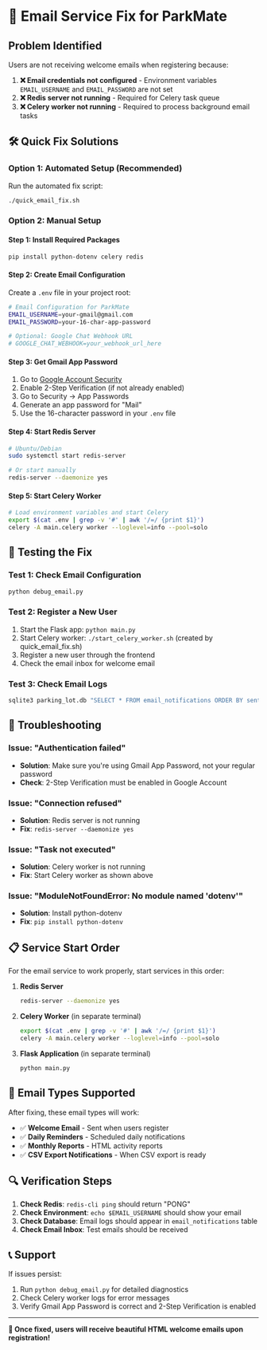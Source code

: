 # 🚨 Email Service Fix for ParkMate

## Problem Identified
Users are not receiving welcome emails when registering because:

1. **❌ Email credentials not configured** - Environment variables `EMAIL_USERNAME` and `EMAIL_PASSWORD` are not set
2. **❌ Redis server not running** - Required for Celery task queue
3. **❌ Celery worker not running** - Required to process background email tasks

## 🛠️ Quick Fix Solutions

### Option 1: Automated Setup (Recommended)
Run the automated fix script:
```bash
./quick_email_fix.sh
```

### Option 2: Manual Setup

#### Step 1: Install Required Packages
```bash
pip install python-dotenv celery redis
```

#### Step 2: Create Email Configuration
Create a `.env` file in your project root:
```bash
# Email Configuration for ParkMate
EMAIL_USERNAME=your-gmail@gmail.com
EMAIL_PASSWORD=your-16-char-app-password

# Optional: Google Chat Webhook URL
# GOOGLE_CHAT_WEBHOOK=your_webhook_url_here
```

#### Step 3: Get Gmail App Password
1. Go to [Google Account Security](https://myaccount.google.com/security)
2. Enable 2-Step Verification (if not already enabled)
3. Go to Security → App Passwords
4. Generate an app password for "Mail"
5. Use the 16-character password in your `.env` file

#### Step 4: Start Redis Server
```bash
# Ubuntu/Debian
sudo systemctl start redis-server

# Or start manually
redis-server --daemonize yes
```

#### Step 5: Start Celery Worker
```bash
# Load environment variables and start Celery
export $(cat .env | grep -v '#' | awk '/=/ {print $1}')
celery -A main.celery worker --loglevel=info --pool=solo
```

## 🧪 Testing the Fix

### Test 1: Check Email Configuration
```bash
python debug_email.py
```

### Test 2: Register a New User
1. Start the Flask app: `python main.py`
2. Start Celery worker: `./start_celery_worker.sh` (created by quick_email_fix.sh)
3. Register a new user through the frontend
4. Check the email inbox for welcome email

### Test 3: Check Email Logs
```bash
sqlite3 parking_lot.db "SELECT * FROM email_notifications ORDER BY sent_at DESC LIMIT 5;"
```

## 🔧 Troubleshooting

### Issue: "Authentication failed"
- **Solution**: Make sure you're using Gmail App Password, not your regular password
- **Check**: 2-Step Verification must be enabled in Google Account

### Issue: "Connection refused"
- **Solution**: Redis server is not running
- **Fix**: `redis-server --daemonize yes`

### Issue: "Task not executed"
- **Solution**: Celery worker is not running
- **Fix**: Start Celery worker as shown above

### Issue: "ModuleNotFoundError: No module named 'dotenv'"
- **Solution**: Install python-dotenv
- **Fix**: `pip install python-dotenv`

## 📋 Service Start Order

For the email service to work properly, start services in this order:

1. **Redis Server**
   ```bash
   redis-server --daemonize yes
   ```

2. **Celery Worker** (in separate terminal)
   ```bash
   export $(cat .env | grep -v '#' | awk '/=/ {print $1}')
   celery -A main.celery worker --loglevel=info --pool=solo
   ```

3. **Flask Application** (in separate terminal)
   ```bash
   python main.py
   ```

## 📧 Email Types Supported

After fixing, these email types will work:

- ✅ **Welcome Email** - Sent when users register
- ✅ **Daily Reminders** - Scheduled daily notifications
- ✅ **Monthly Reports** - HTML activity reports
- ✅ **CSV Export Notifications** - When CSV export is ready

## 🔍 Verification Steps

1. **Check Redis**: `redis-cli ping` should return "PONG"
2. **Check Environment**: `echo $EMAIL_USERNAME` should show your email
3. **Check Database**: Email logs should appear in `email_notifications` table
4. **Check Email Inbox**: Test emails should be received

## 📞 Support

If issues persist:
1. Run `python debug_email.py` for detailed diagnostics
2. Check Celery worker logs for error messages
3. Verify Gmail App Password is correct and 2-Step Verification is enabled

---

**🎉 Once fixed, users will receive beautiful HTML welcome emails upon registration!**
